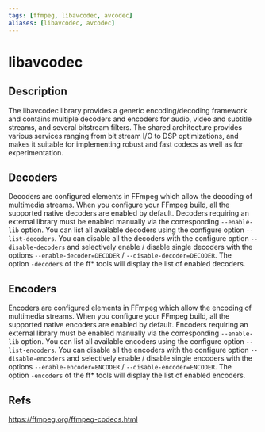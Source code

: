 ```yaml
---
tags: [ffmpeg, libavcodec, avcodec]
aliases: [libavcodec, avcodec]
---
```

# libavcodec
## Description
The libavcodec library provides a generic encoding/decoding framework and contains multiple decoders and encoders for audio, video and subtitle streams, and several bitstream filters.
The shared architecture provides various services ranging from bit stream I/O to DSP optimizations, and makes it suitable for implementing robust and fast codecs as well as for experimentation.

## Decoders
Decoders are configured elements in FFmpeg which allow the decoding of multimedia streams.
When you configure your FFmpeg build, all the supported native decoders are enabled by default. Decoders requiring an external library must be enabled manually via the corresponding `--enable-lib` option. You can list all available decoders using the configure option `--list-decoders`.
You can disable all the decoders with the configure option `--disable-decoders` and selectively enable / disable single decoders with the options `--enable-decoder=DECODER` / `--disable-decoder=DECODER`.
The option `-decoders` of the ff* tools will display the list of enabled decoders.

## Encoders
Encoders are configured elements in FFmpeg which allow the encoding of multimedia streams.
When you configure your FFmpeg build, all the supported native encoders are enabled by default. Encoders requiring an external library must be enabled manually via the corresponding `--enable-lib` option. You can list all available encoders using the configure option `--list-encoders`.
You can disable all the encoders with the configure option `--disable-encoders` and selectively enable / disable single encoders with the options `--enable-encoder=ENCODER` / `--disable-encoder=ENCODER`.
The option `-encoders` of the ff* tools will display the list of enabled encoders.

## Refs
https://ffmpeg.org/ffmpeg-codecs.html
